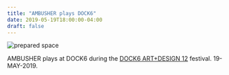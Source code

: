 ```yaml
---
title: "AMBUSHER plays DOCK6"
date: 2019-05-19T18:00:00-04:00
draft: false
---
```


![prepared space](/img/dock6cave.jpg)

AMBUSHER plays at DOCK6 during the [DOCK6 ART+DESIGN 12](https://www.dock6collective.com/events/2019/4/22/d6-design-art-12) festival.  19-MAY-2019.




